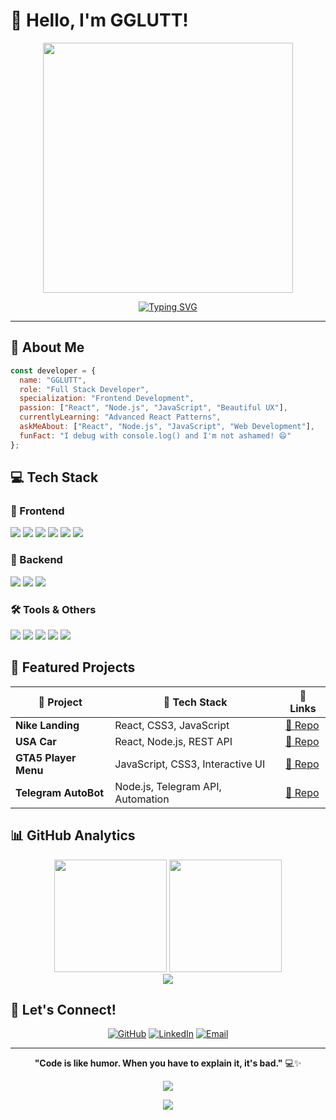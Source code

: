 # 👋 Hello, I'm GGLUTT!

<div align="center">
  <img src="https://media3.giphy.com/media/v1.Y2lkPTc5MGI3NjExZGxpdGJiZ3NkcTFieWc0bjY0dXdocHBlMWRpMGRpbjRkbGJ3dWtidiZlcD12MV9pbnRlcm5hbF9naWZfYnlfaWQmY3Q9Zw/78XCFBGOlS6keY1Bil/giphy.gif" width="400"/>
  
  [![Typing SVG](https://readme-typing-svg.herokuapp.com?font=Fira+Code&size=22&pause=1000&color=61DAFB&center=true&vCenter=true&width=435&lines=Frontend+Developer+%F0%9F%92%BB;React+Enthusiast+%E2%9A%9B%EF%B8%8F;Node.js+Developer+%F0%9F%9A%80;JavaScript+Expert+%F0%9F%93%A6;Always+Learning+%F0%9F%8C%B1)](https://git.io/typing-svg)
</div>

---

## 🚀 About Me

```javascript
const developer = {
  name: "GGLUTT",
  role: "Full Stack Developer",
  specialization: "Frontend Development",
  passion: ["React", "Node.js", "JavaScript", "Beautiful UX"],
  currentlyLearning: "Advanced React Patterns",
  askMeAbout: ["React", "Node.js", "JavaScript", "Web Development"],
  funFact: "I debug with console.log() and I'm not ashamed! 😄"
};
```

## 💻 Tech Stack

### 🎨 Frontend
<p align="left">
  <img src="https://img.shields.io/badge/React-20232A?style=for-the-badge&logo=react&logoColor=61DAFB"/>
  <img src="https://img.shields.io/badge/JavaScript-F7DF1E?style=for-the-badge&logo=javascript&logoColor=black"/>
  <img src="https://img.shields.io/badge/TypeScript-007ACC?style=for-the-badge&logo=typescript&logoColor=white"/>
  <img src="https://img.shields.io/badge/HTML5-E34F26?style=for-the-badge&logo=html5&logoColor=white"/>
  <img src="https://img.shields.io/badge/CSS3-1572B6?style=for-the-badge&logo=css3&logoColor=white"/>
  <img src="https://img.shields.io/badge/Tailwind_CSS-38B2AC?style=for-the-badge&logo=tailwind-css&logoColor=white"/>
</p>

### 🔧 Backend
<p align="left">
  <img src="https://img.shields.io/badge/Node.js-43853D?style=for-the-badge&logo=node.js&logoColor=white"/>
  <img src="https://img.shields.io/badge/Express.js-404D59?style=for-the-badge"/>
  <img src="https://img.shields.io/badge/REST-APIs-FF6C37?style=for-the-badge"/>
</p>

### 🛠️ Tools & Others
<p align="left">
  <img src="https://img.shields.io/badge/Git-F05032?style=for-the-badge&logo=git&logoColor=white"/>
  <img src="https://img.shields.io/badge/GitHub-100000?style=for-the-badge&logo=github&logoColor=white"/>
  <img src="https://img.shields.io/badge/VS_Code-0078D4?style=for-the-badge&logo=visual%20studio%20code&logoColor=white"/>
  <img src="https://img.shields.io/badge/npm-CB3837?style=for-the-badge&logo=npm&logoColor=white"/>
  <img src="https://img.shields.io/badge/Webpack-8DD6F9?style=for-the-badge&logo=webpack&logoColor=black"/>
</p>

## 🎯 Featured Projects

<div align="center">
  
| 🎨 Project | 🔧 Tech Stack | 🔗 Links |
|-----------|-------------|----------|
| **Nike Landing** | React, CSS3, JavaScript | [🔗 Repo](https://github.com/GGLUTT/Nike_Landing1) |
| **USA Car** | React, Node.js, REST API | [🔗 Repo](https://github.com/GGLUTT/usa_Car) |
| **GTA5 Player Menu** | JavaScript, CSS3, Interactive UI | [🔗 Repo](https://github.com/GGLUTT/player-menu-GTA5) |
| **Telegram AutoBot** | Node.js, Telegram API, Automation | [🔗 Repo](https://github.com/GGLUTT/Telega-AutoBot) |

</div>

## 📊 GitHub Analytics

<div align="center">
  <img height="180em" src="https://github-readme-stats.vercel.app/api?username=GGLUTT&show_icons=true&theme=react&include_all_commits=true&count_private=true&hide_border=true&bg_color=0d1117&title_color=61dafb&icon_color=61dafb&text_color=c9d1d9&border_color=30363d"/>
  <img height="180em" src="https://github-readme-stats.vercel.app/api/top-langs/?username=GGLUTT&layout=compact&langs_count=8&theme=react&hide_border=true&bg_color=0d1117&title_color=61dafb&text_color=c9d1d9&border_color=30363d&hide=c%23,c"/>
</div>

<div align="center">
  <img src="https://github-readme-streak-stats.herokuapp.com/?user=GGLUTT&theme=react&hide_border=true&stroke=30363d&background=0d1117&ring=61dafb&fire=61dafb&currStreakLabel=61dafb"/>
</div>

## 🤝 Let's Connect!

<div align="center">
  
[![GitHub](https://img.shields.io/badge/GitHub-100000?style=for-the-badge&logo=github&logoColor=white)](https://github.com/GGLUTT)
[![LinkedIn](https://img.shields.io/badge/LinkedIn-0077B5?style=for-the-badge&logo=linkedin&logoColor=white)](https://www.linkedin.com/in/evgenii-lutiy-460797364/?locale=en_US)
[![Email](https://img.shields.io/badge/Email-D14836?style=for-the-badge&logo=gmail&logoColor=white)](mailto:newgglutt@gmail.com)

</div>

---

<div align="center">
  
**"Code is like humor. When you have to explain it, it's bad."** 💻✨

![](https://komarev.com/ghpvc/?username=GGLUTT&color=61dafb&style=flat-square&label=Profile+Views)

</div>

<div align="center">
  <img src="https://capsule-render.vercel.app/api?type=waving&color=61dafb&height=100&section=footer"/>
</div>
